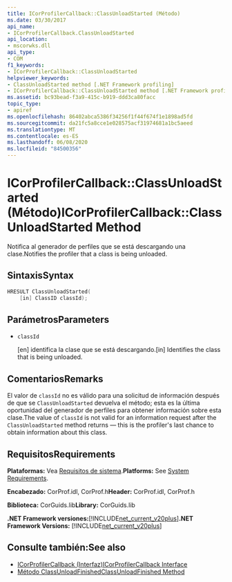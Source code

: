 ```yaml
---
title: ICorProfilerCallback::ClassUnloadStarted (Método)
ms.date: 03/30/2017
api_name:
- ICorProfilerCallback.ClassUnloadStarted
api_location:
- mscorwks.dll
api_type:
- COM
f1_keywords:
- ICorProfilerCallback::ClassUnloadStarted
helpviewer_keywords:
- ClassUnloadStarted method [.NET Framework profiling]
- ICorProfilerCallback::ClassUnloadStarted method [.NET Framework profiling]
ms.assetid: bc93bead-f3a9-415c-b919-ddd3ca80facc
topic_type:
- apiref
ms.openlocfilehash: 86402abca5386f34256f1f44f674f1e1898ad5fd
ms.sourcegitcommit: da21fc5a8cce1e028575acf31974681a1bc5aeed
ms.translationtype: MT
ms.contentlocale: es-ES
ms.lasthandoff: 06/08/2020
ms.locfileid: "84500356"
---
```

# <a name="icorprofilercallbackclassunloadstarted-method"></a><span data-ttu-id="e8c79-102">ICorProfilerCallback::ClassUnloadStarted (Método)</span><span class="sxs-lookup"><span data-stu-id="e8c79-102">ICorProfilerCallback::ClassUnloadStarted Method</span></span>
<span data-ttu-id="e8c79-103">Notifica al generador de perfiles que se está descargando una clase.</span><span class="sxs-lookup"><span data-stu-id="e8c79-103">Notifies the profiler that a class is being unloaded.</span></span>  
  
## <a name="syntax"></a><span data-ttu-id="e8c79-104">Sintaxis</span><span class="sxs-lookup"><span data-stu-id="e8c79-104">Syntax</span></span>  
  
```cpp  
HRESULT ClassUnloadStarted(  
    [in] ClassID classId);  
```  
  
## <a name="parameters"></a><span data-ttu-id="e8c79-105">Parámetros</span><span class="sxs-lookup"><span data-stu-id="e8c79-105">Parameters</span></span>

- `classId`

  <span data-ttu-id="e8c79-106">\[en] identifica la clase que se está descargando.</span><span class="sxs-lookup"><span data-stu-id="e8c79-106">\[in] Identifies the class that is being unloaded.</span></span>

## <a name="remarks"></a><span data-ttu-id="e8c79-107">Comentarios</span><span class="sxs-lookup"><span data-stu-id="e8c79-107">Remarks</span></span>  
 <span data-ttu-id="e8c79-108">El valor de `classId` no es válido para una solicitud de información después de que se `ClassUnloadStarted` devuelva el método; esta es la última oportunidad del generador de perfiles para obtener información sobre esta clase.</span><span class="sxs-lookup"><span data-stu-id="e8c79-108">The value of `classId` is not valid for an information request after the `ClassUnloadStarted` method returns — this is the profiler's last chance to obtain information about this class.</span></span>  
  
## <a name="requirements"></a><span data-ttu-id="e8c79-109">Requisitos</span><span class="sxs-lookup"><span data-stu-id="e8c79-109">Requirements</span></span>  
 <span data-ttu-id="e8c79-110">**Plataformas:** Vea [Requisitos de sistema](../../get-started/system-requirements.md).</span><span class="sxs-lookup"><span data-stu-id="e8c79-110">**Platforms:** See [System Requirements](../../get-started/system-requirements.md).</span></span>  
  
 <span data-ttu-id="e8c79-111">**Encabezado:** CorProf.idl, CorProf.h</span><span class="sxs-lookup"><span data-stu-id="e8c79-111">**Header:** CorProf.idl, CorProf.h</span></span>  
  
 <span data-ttu-id="e8c79-112">**Biblioteca:** CorGuids.lib</span><span class="sxs-lookup"><span data-stu-id="e8c79-112">**Library:** CorGuids.lib</span></span>  
  
 <span data-ttu-id="e8c79-113">**.NET Framework versiones:**[!INCLUDE[net_current_v20plus](../../../../includes/net-current-v20plus-md.md)]</span><span class="sxs-lookup"><span data-stu-id="e8c79-113">**.NET Framework Versions:** [!INCLUDE[net_current_v20plus](../../../../includes/net-current-v20plus-md.md)]</span></span>  
  
## <a name="see-also"></a><span data-ttu-id="e8c79-114">Consulte también:</span><span class="sxs-lookup"><span data-stu-id="e8c79-114">See also</span></span>

- [<span data-ttu-id="e8c79-115">ICorProfilerCallback (Interfaz)</span><span class="sxs-lookup"><span data-stu-id="e8c79-115">ICorProfilerCallback Interface</span></span>](icorprofilercallback-interface.md)
- [<span data-ttu-id="e8c79-116">Método ClassUnloadFinished</span><span class="sxs-lookup"><span data-stu-id="e8c79-116">ClassUnloadFinished Method</span></span>](icorprofilercallback-classunloadfinished-method.md)
